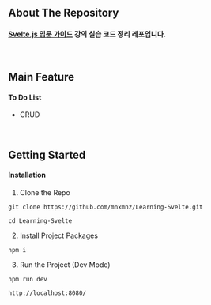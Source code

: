 ## About The Repository

#### [Svelte.js 입문 가이드](https://www.inflearn.com/course/%EC%8A%A4%EB%B2%A8%ED%8A%B8-%EC%9E%85%EB%AC%B8-%EA%B0%80%EC%9D%B4%EB%93%9C) 강의 실습 코드 정리 레포입니다.

<br />

## Main Feature

#### To Do List

- CRUD

<br />

## Getting Started

#### Installation

1. Clone the Repo

```
git clone https://github.com/mnxmnz/Learning-Svelte.git
```

```
cd Learning-Svelte
```

2. Install Project Packages

```
npm i
```

3. Run the Project (Dev Mode)

```
npm run dev

http://localhost:8080/
```
